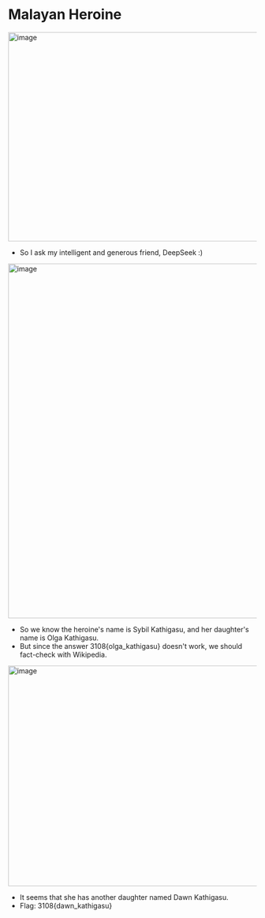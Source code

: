 # Malayan Heroine

<img width="618" height="424" alt="image" src="https://github.com/user-attachments/assets/8098a215-aa4a-46f0-b6fa-ce071df2d758" /> <br>

- So I ask my intelligent and generous friend, DeepSeek :) <br>

<img width="1051" height="719" alt="image" src="https://github.com/user-attachments/assets/8dad1f0a-a007-4325-a94d-4f6def470d4d" /> <br>

- So we know the heroine's name is Sybil Kathigasu, and her daughter's name is Olga Kathigasu. <br> 
- But since the answer 3108{olga_kathigasu} doesn't work, we should fact-check with Wikipedia. <br>

<img width="1224" height="447" alt="image" src="https://github.com/user-attachments/assets/2abbdb88-1195-4745-910d-4e1ff890237a" /> <br>

- It seems that she has another daughter named Dawn Kathigasu. <br>
- Flag: 3108{dawn_kathigasu}





